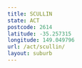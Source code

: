 ```yaml
---
title: SCULLIN
state: ACT
postcode: 2614
latitude: -35.257315
longitude: 149.049796
url: /act/scullin/
layout: suburb
---
```

